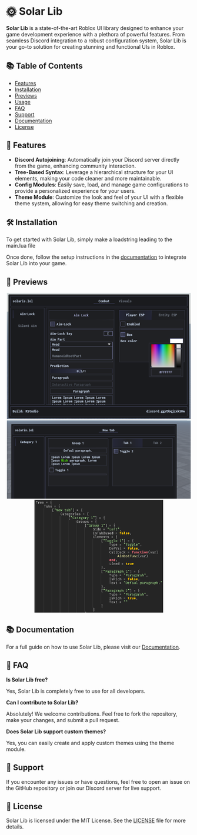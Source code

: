 # 🌞 Solar Lib

**Solar Lib** is a state-of-the-art Roblox UI library designed to enhance your game development experience with a plethora of powerful features. From seamless Discord integration to a robust configuration system, Solar Lib is your go-to solution for creating stunning and functional UIs in Roblox.

## 📚 Table of Contents

- [Features](#-features)
- [Installation](#%EF%B8%8F-installation)
- [Previews](#-previews)
- [Usage](#-usage)
- [FAQ](#-faq)
- [Support](#-support)
- [Documentation](#-documentation)
- [License](#-license)

## 🚀 Features

- **Discord Autojoining**: Automatically join your Discord server directly from the game, enhancing community interaction.
- **Tree-Based Syntax**: Leverage a hierarchical structure for your UI elements, making your code cleaner and more maintainable.
- **Config Modules**: Easily save, load, and manage game configurations to provide a personalized experience for your users.
- **Theme Module**: Customize the look and feel of your UI with a flexible theme system, allowing for easy theme switching and creation.

## 🛠️ Installation

To get started with Solar Lib, simply make a loadstring leading to the main.lua file

Once done, follow the setup instructions in the [documentation](#-documentation) to integrate Solar Lib into your game.

## 🎨 Previews

<div align="center">
    <img src="https://github.com/toasty-dev/Solar-Lib/blob/main/previews/image%20(1).png?raw=true" width="500">
</div>


<div align="center">
    <img src="https://github.com/toasty-dev/Solar-Lib/blob/main/previews/image_2024-08-11_092301027.png?raw=true" width="500">
</div>


<div align="center">
    <img src="https://github.com/toasty-dev/Solar-Lib/blob/main/previews/image_2024-08-11_092336734.png?raw=true"  width="350">
</div>

## 📚 Documentation

For a full guide on how to use Solar Lib, please visit our [Documentation](/main/LICENSE).

## 💬 FAQ

**Is Solar Lib free?**

Yes, Solar Lib is completely free to use for all developers.

**Can I contribute to Solar Lib?**

Absolutely! We welcome contributions. Feel free to fork the repository, make your changes, and submit a pull request.

**Does Solar Lib support custom themes?**

Yes, you can easily create and apply custom themes using the theme module.

## 🔧 Support

If you encounter any issues or have questions, feel free to open an issue on the GitHub repository or join our Discord server for live support.

## 📜 License

Solar Lib is licensed under the MIT License. See the [LICENSE](LICENSE) file for more details.
